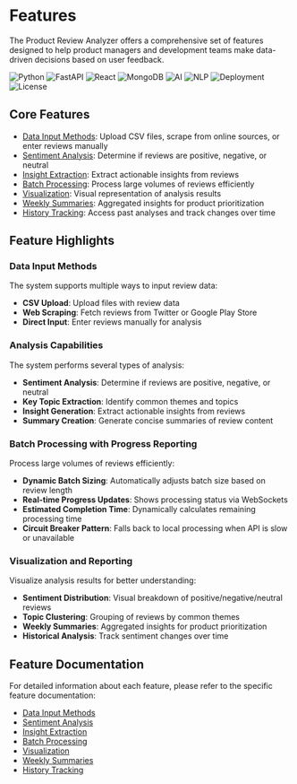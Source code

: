 # Features

The Product Review Analyzer offers a comprehensive set of features designed to help product managers and development teams make data-driven decisions based on user feedback.

![Python](https://img.shields.io/badge/Python-3.11-blue)
![FastAPI](https://img.shields.io/badge/FastAPI-Latest-green)
![React](https://img.shields.io/badge/React-Latest-blue)
![MongoDB](https://img.shields.io/badge/MongoDB-Atlas-green)
![AI](https://img.shields.io/badge/AI-Gemini_API-red)
![NLP](https://img.shields.io/badge/NLP-Sentiment_Analysis-yellow)
![Deployment](https://img.shields.io/badge/Deployment-AWS_EC2-orange)
![License](https://img.shields.io/badge/License-MIT-lightgrey)

## Core Features

- [Data Input Methods](data-input.md): Upload CSV files, scrape from online sources, or enter reviews manually
- [Sentiment Analysis](sentiment-analysis.md): Determine if reviews are positive, negative, or neutral
- [Insight Extraction](insight-extraction.md): Extract actionable insights from reviews
- [Batch Processing](batch-processing.md): Process large volumes of reviews efficiently
- [Visualization](visualization.md): Visual representation of analysis results
- [Weekly Summaries](weekly-summaries.md): Aggregated insights for product prioritization
- [History Tracking](history-tracking.md): Access past analyses and track changes over time

## Feature Highlights

### Data Input Methods

The system supports multiple ways to input review data:

- **CSV Upload**: Upload files with review data
- **Web Scraping**: Fetch reviews from Twitter or Google Play Store
- **Direct Input**: Enter reviews manually for analysis

### Analysis Capabilities

The system performs several types of analysis:

- **Sentiment Analysis**: Determine if reviews are positive, negative, or neutral
- **Key Topic Extraction**: Identify common themes and topics
- **Insight Generation**: Extract actionable insights from reviews
- **Summary Creation**: Generate concise summaries of review content

### Batch Processing with Progress Reporting

Process large volumes of reviews efficiently:

- **Dynamic Batch Sizing**: Automatically adjusts batch size based on review length
- **Real-time Progress Updates**: Shows processing status via WebSockets
- **Estimated Completion Time**: Dynamically calculates remaining processing time
- **Circuit Breaker Pattern**: Falls back to local processing when API is slow or unavailable

### Visualization and Reporting

Visualize analysis results for better understanding:

- **Sentiment Distribution**: Visual breakdown of positive/negative/neutral reviews
- **Topic Clustering**: Grouping of reviews by common themes
- **Weekly Summaries**: Aggregated insights for product prioritization
- **Historical Analysis**: Track sentiment changes over time

## Feature Documentation

For detailed information about each feature, please refer to the specific feature documentation:

- [Data Input Methods](data-input.md)
- [Sentiment Analysis](sentiment-analysis.md)
- [Insight Extraction](insight-extraction.md)
- [Batch Processing](batch-processing.md)
- [Visualization](visualization.md)
- [Weekly Summaries](weekly-summaries.md)
- [History Tracking](history-tracking.md)
